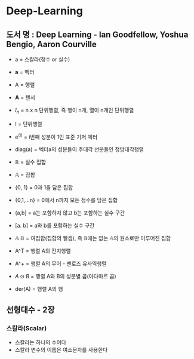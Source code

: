 # Deep-Learning

## 도서 명 : Deep Learning - Ian Goodfellow, Yoshua Bengio, Aaron Courville

- a = 스칼라(정수 or 실수)
- **a** = 벡터
- A = 행렬
- **A** = 텐서
- $I_n$ = n x n 단위행렬, 즉 행이 n개, 열이 n개인 단위행렬
- I = 단위행렬
- e<sup>(i)</sup> = i번째 성분이 1인 표준 기저 벡터
- diag(a) = 벡터a의 성분들이 주대각 선분들인 정방대각행렬


- $\mathbb{R}$ = 실수 집합
- $\mathbb{A}$ = 집합
- {0, 1} = 0과 1을 담은 집합
- {0,1,...n} = 0에서 n까지 모든 정수를 담은 집합
- (a,b] = a는 포함하지 않고 b는 포함하는 실수 구간
- [a. b] = a와 b를 포함하는 실수 구간
- $\mathbb{A} \ \mathbb{B}$ = 여집합(집합의 뻴셈), 즉 $\mathbb{B}$에는 없는 $\mathbb{A}$의 원소로만 이루어진 집합

- A^T = 행렬 A의 전치행렬
- A^+ = 행렬 A의 무어 - 펜로즈 유사역행렬
- $A \odot B$ = 행렬 A와 B의 성분별 곱(아다마르 곱)
- der(A) = 행렬 A의 행


## 선형대수 - 2장
### 스칼라(Scalar)
- 스칼라는 하나의 수이다
- 스칼라 변수의 이름은 여소문자를 사용한다
